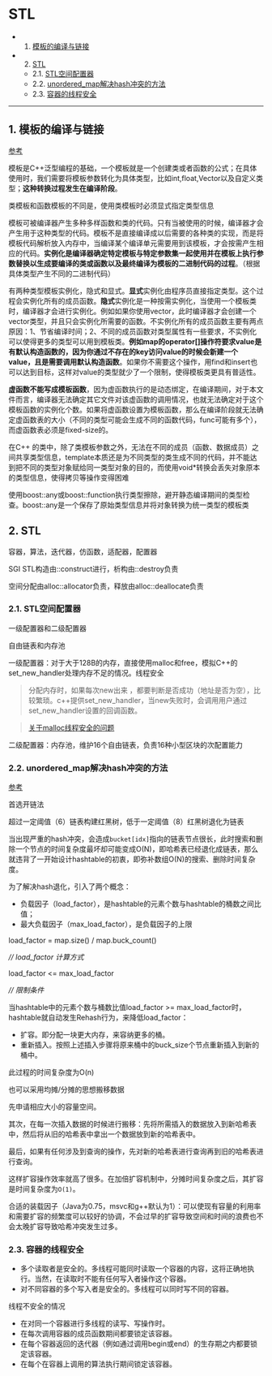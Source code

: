 # STL

<!-- vscode-markdown-toc -->
* 1. [模板的编译与链接](#)
* 2. [STL](#STL)
	* 2.1. [STL空间配置器](#STL-1)
	* 2.2. [unordered_map解决hash冲突的方法](#unordered_maphash)
	* 2.3. [容器的线程安全](#-1)

<!-- vscode-markdown-toc-config
	numbering=true
	autoSave=true
	/vscode-markdown-toc-config -->
<!-- /vscode-markdown-toc -->



---

##  1. <a name=''></a>模板的编译与链接

[参考](https://blog.csdn.net/c_base_jin/article/details/72861789)

模板是C++泛型编程的基础，一个模板就是一个创建类或者函数的公式；在具体使用时，我们需要将模板参数转化为具体类型，比如int,float,Vector以及自定义类型；**这种转换过程发生在编译阶段**。

类模板和函数模板的不同是，使用类模板时必须显式指定类型信息

模板可被编译器产生多种多样函数和类的代码。只有当被使用的时候，编译器才会产生用于这种类型的代码。模板不是直接编译成以后需要的各种类的实现，而是将模板代码解析放入内存中，当编译某个编译单元需要用到该模板，才会按需产生相应的代码。**实例化是编译器确定特定模板与特定参数集一起使用并在模板上执行参数替换以生成要编译的类或函数以及最终编译为模板的二进制代码的过程**。（根据具体类型产生不同的二进制代码）

有两种类型模板实例化，隐式和显式。**显式**实例化由程序员直接指定类型。这个过程会实例化所有的成员函数。**隐式**实例化是一种按需实例化，当使用一个模板类时，编译器才会进行实例化。例如如果你使用vector，此时编译器才会创建一个vector类型，并且只会实例化所需要的函数。不实例化所有的成员函数主要有两点原因：1、节省编译时间；2、不同的成员函数对类型属性有一些要求，不实例化可以使得更多的类型可以用到模板类。**例如map的operator[]操作符要求value是有默认构造函数的，因为你通过不存在的key访问value的时候会新建一个value，且是需要调用默认构造函数**。如果你不需要这个操作，用find和insert也可以达到目标，这样对value的类型就少了一个限制，使得模板类更具有普适性。

**虚函数不能写成模板函数**，因为虚函数执行的是动态绑定，在编译期间，对于本文件而言，编译器无法确定其它文件对该虚函数的调用情况，也就无法确定对于这个模板函数的实例化个数。如果将虚函数设置为模板函数，那么在编译阶段就无法确定虚函数表的大小（不同的类型可能会生成不同的函数代码，func<T>可能有多个），而虚函数表必须是fixed-size的。

在C++ 的类中，除了类模板参数之外，无法在不同的成员（函数、数据成员）之间共享类型信息，template本质还是为不同类型的类生成不同的代码，并不能达到把不同的类型对象赋给同一类型对象的目的，而使用void*转换会丢失对象原本的类型信息，使得拷贝等操作变得困难

使用boost::any或boost::function执行类型擦除，避开静态编译期间的类型检查。boost::any是一个保存了原始类型信息并将对象转换为统一类型的模板类


##  2. <a name='STL'></a>STL

容器，算法，迭代器，仿函数，适配器，配置器

SGI STL构造由::construct进行，析构由::destroy负责

空间分配由alloc::allocator负责，释放由alloc::deallocate负责

###  2.1. <a name='STL-1'></a>STL空间配置器

一级配置器和二级配置器

自由链表和内存池

一级配置器：对于大于128B的内存，直接使用malloc和free，模拟C++的set_new_handler处理内存不足的情况。线程安全

> 分配内存时，如果每次new出来 ，都要判断是否成功（地址是否为空），比较繁琐。c++提供set_new_handler，当new失败时，会调用用户通过set_new_handler设置的回调函数。

> [关于malloc线程安全的问题](./C++.md/#malloc分配规则内存边界对齐及malloc的线程安全) 

二级配置器：内存池，维护16个自由链表，负责16种小型区块的次配置能力

###  2.2. <a name='unordered_maphash'></a>unordered_map解决hash冲突的方法

[参考](https://zhuanlan.zhihu.com/p/346539485)

首选开链法

超过一定阈值（6）链表构建红黑树，低于一定阈值（8）红黑树退化为链表

当出现严重的hash冲突，会造成`bucket[idx]`指向的链表节点很长，此时搜索和删除一个节点的时间复杂度最坏却可能变成O(N)，即哈希表已经退化成链表，那么就违背了一开始设计hashtable的初衷，即弥补数组O(N)的搜索、删除时间复杂度。

为了解决hash退化，引入了两个概念：

- 负载因子（load_factor），是hashtable的元素个数与hashtable的桶数之间比值；
- 最大负载因子（max_load_factor），是负载因子的上限

load_factor = map.size() / map.buck_count()

*// load_factor 计算方式*

load_factor <= max_load_factor

*// 限制条件*

当hashtable中的元素个数与桶数比值load_factor >= max_load_factor时，hashtable就自动发生Rehash行为，来降低load_factor：

- 扩容。即分配一块更大内存，来容纳更多的桶。
- 重新插入。按照上述插入步骤将原来桶中的buck_size个节点重新插入到新的桶中。

此过程的时间复杂度为O(n)

也可以采用均摊/分摊的思想搬移数据

先申请相应大小的容量空间。

其次，在每一次插入数据的时候进行搬移：先将所需插入的数据放入到新哈希表中，然后将从旧的哈希表中拿出一个数据放到新的哈希表中。

最后，如果有任何涉及到查询的操作，先对新的哈希表进行查询再到旧的哈希表进行查询。

这样扩容操作效率就高了很多。在加倍扩容机制中，分摊时间复杂度之后，其扩容是时间复杂度为`O(1)`。

合适的装载因子（Java为0.75，msvc和g++默认为1）：可以使现有容量的利用率和需要扩容的频繁度可以较好的协调，不会过早的扩容导致空间和时间的浪费也不会太晚扩容导致哈希冲突发生过多。

###  2.3. <a name='-1'></a>容器的线程安全

- 多个读取者是安全的。多线程可能同时读取一个容器的内容，这将正确地执行。当然，在读取时不能有任何写入者操作这个容器。
- 对不同容器的多个写入者是安全的。多线程可以同时写不同的容器。

线程不安全的情况

- 在对同一个容器进行多线程的读写、写操作时。
- 在每次调用容器的成员函数期间都要锁定该容器。
- 在每个容器返回的迭代器（例如通过调用begin或end）的生存期之内都要锁定该容器。
- 在每个在容器上调用的算法执行期间锁定该容器。





